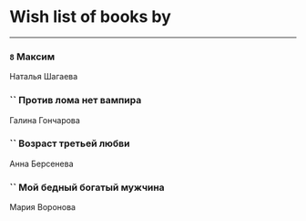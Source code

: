 # Wish list of books by [](https://ok.ru/profile/536771522733)
---

### `8` Максим
Наталья Шагаева

### `` Против лома нет вампира
Галина Гончарова

### `` Возраст третьей любви
Анна Берсенева

### `` Мой бедный богатый мужчина
Мария Воронова


